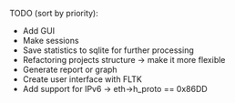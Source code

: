  TODO (sort by priority):
 - Add GUI
 - Make sessions
 - Save statistics to sqlite for further processing
 - Refactoring projects structure -> make it more flexible
 - Generate report or graph
 - Create user interface with FLTK
 - Add support for IPv6 -> eth->h_proto == 0x86DD
